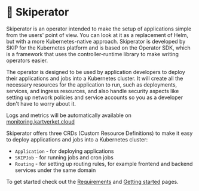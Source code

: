 # 🤖 Skiperator

Skiperator is an operator intended to make the setup of applications simple from the users' point of view.
You can look at it as a replacement of Helm, but with a more Kubernetes-native approach.
Skiperator is developed by SKIP for the Kubernetes platform and is based on the Operator SDK, which is a framework that uses the controller-runtime library to make writing operators easier.

The operator is designed to be used by application developers to deploy their applications and jobs into a Kubernetes cluster.
It will create all the necessary resources for the application to run, such as deployments, services, and ingress resources,
and also handle security aspects like setting up network policies and service accounts so you as a developer don't have to worry about it.

Logs and metrics will be automatically available on [monitoring.kartverket.cloud](https://monitoring.kartverket.cloud)

Skiperator offers three CRDs (Custom Resource Definitions) to make it easy to deploy applications and jobs into a Kubernetes cluster:

- `Application` - for deploying applications
- `SKIPJob` - for running jobs and cron jobs
- `Routing` - for setting up routing rules, for example frontend and backend services under the same domain

To get started check out the [Requirements](01-requirements.md) and [Getting started](02-get-started.md) pages.
